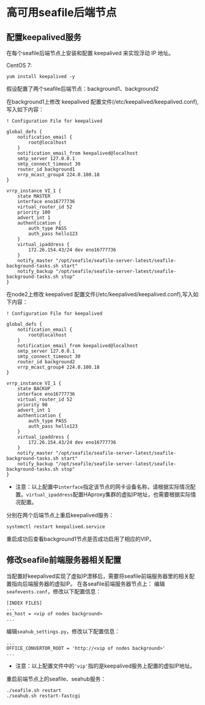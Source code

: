 # 高可用seafile后端节点

## 配置keepalived服务

在每个seafile后端节点上安装和配置 keepalived 来实现浮动 IP 地址。

CentOS 7:
```
yum install keepalived -y
```

假设配置了两个seafile后端节点：background1、background2

在background1上修改 keepalived 配置文件(/etc/keepalived/keepalived.conf),写入如下内容：

```
! Configuration File for keepalived

global_defs {
    notification_email {
        root@localhost
    }
    notification_email_from keepalived@localhost
    smtp_server 127.0.0.1
    smtp_connect_timeout 30
    router_id background1
    vrrp_mcast_group4 224.0.100.18
}

vrrp_instance VI_1 {
    state MASTER
    interface eno16777736
    virtual_router_id 52
    priority 100
    advert_int 1
    authentication {
        auth_type PASS
        auth_pass hello123
    }
    virtual_ipaddress {
        172.26.154.43/24 dev eno16777736
    }
    notify_master "/opt/seafile/seafile-server-latest/seafile-background-tasks.sh start"
    notify_backup "/opt/seafile/seafile-server-latest/seafile-background-tasks.sh stop"
}
```

在node2上修改 keepalived 配置文件(/etc/keepalived/keepalived.conf),写入如下内容：

```
! Configuration File for keepalived

global_defs {
    notification_email {
        root@localhost
    }
    notification_email_from keepalived@localhost
    smtp_server 127.0.0.1
    smtp_connect_timeout 30
    router_id background2
    vrrp_mcast_group4 224.0.100.18
}

vrrp_instance VI_1 {
    state BACKUP
    interface eno16777736
    virtual_router_id 52
    priority 98
    advert_int 1
    authentication {
        auth_type PASS
        auth_pass hello123
    }
    virtual_ipaddress {
        172.26.154.43/24 dev eno16777736
    }
    notify_master "/opt/seafile/seafile-server-latest/seafile-background-tasks.sh start"
    notify_backup "/opt/seafile/seafile-server-latest/seafile-background-tasks.sh stop"
}
```

 * 注意：以上配置中`interface`指定该节点的网卡设备名称，请根据实际情况配置。`virtual_ipaddress`配置HAproxy集群的虚拟IP地址，也需要根据实际情况配置。

分别在两个后端节点上重启keepalived服务：

```
systemctl restart keepalived.service
```

重启成功后查看background1节点是否成功启用了相应的VIP。

## 修改seafile前端服务器相关配置

当配置好keepalived实现了虚拟IP漂移后，需要将seafile前端服务器里的相关配置指向后端服务器的虚拟IP。
在各seafile前端服务器节点上：
编辑`seafevents.conf`，修改以下配置信息：

```
[INDEX FILES]
...
es_host = <vip of nodes background>
...
```

编辑`seahub_settings.py`，修改以下配置信息：

```
...
OFFICE_CONVERTOR_ROOT = 'http://<vip of nodes background>'
...
```

* 注意：以上配置文件中的`'vip'`指的是keepalived服务上配置的虚拟IP地址。

重启前端节点上的seafile、seahub服务：

```
./seafile.sh restart
./seahub.sh restart-fastcgi
```